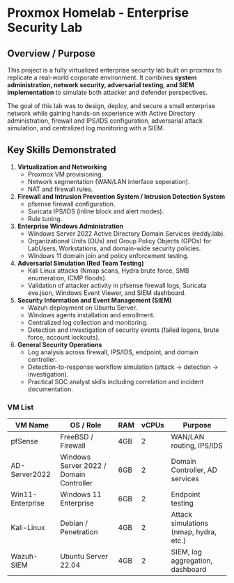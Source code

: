 # Proxmox Homelab - Enterprise Security Lab 


## Overview / Purpose
This project is a fully virtualized enterprise security lab built on proxmox to replicate a real-world corporate environment. It combines **system administration, network security, adversarial testing, and SIEM implementation** to simulate both attacker and defender perspectives.

The goal of this lab was to design, deploy, and secure a small enterprise network while gaining hands-on experience with Active Directory administration, firewall and IPS/IDS configuration, adversarial attack simulation, and centralized log monitoring with a SIEM.


## Key Skills Demonstrated
1. **Virtualization and Networking**
   - Proxmox VM provisioning.
   - Network segmentation (WAN/LAN interface seperation).
   - NAT and firewall rules.
2. **Firewall and Intrusion Prevention System / Intrusion Detection System**
   - pfsense firewall configuration.
   - Suricata IPS/IDS (inline block and alert modes).
   - Rule tuning.
3. **Enterprise Windows Administration**
   - Windows Server 2022 Active Directory Domain Services (reddy.lab).
   - Organizational Units (OUs) and Group Policy Objects (GPOs) for LabUsers, Workstations, and domain-wide security policies.
   - Windows 11 domain join and policy enforcement testing.
4. **Adversarial Simulation (Red Team Testing)**
   - Kali Linux attacks (Nmap scans, Hydra brute force, SMB enumeration, ICMP floods).
   - Validation of attacker activity in pfsense firewall logs, Suricata eve.json, Windows Event Viewer, and SIEM dashboard.
5. **Security Information and Event Management (SIEM)**
   - Wazuh deployment on Ubuntu Server.
   - Windows agents installation and enrollment.
   - Centralized log collection and monitoring.
   - Detection and investigation of security events (failed logons, brute force, account lockouts).
6. **General Security Operations**
   - Log analysis across firewall, IPS/IDS, endpoint, and domain controller.
   - Detection-to-response workflow simulation (attack -> detection -> investigation).
   - Practical SOC analyst skills including correlation and incident documentation.


### VM List
| VM Name           | OS / Role                   | RAM | vCPUs | Purpose                                 |
|------------------|----------------------------|-----|-------|-----------------------------------------|
| pfSense           | FreeBSD / Firewall         | 4GB | 2   | WAN/LAN routing, IPS/IDS                |
| AD-Server2022     | Windows Server 2022 / Domain Controller   | 6GB | 2   | Domain Controller, AD services          |
| Win11-Enterprise  | Windows 11 Enterprise      | 6GB | 2   | Endpoint testing                        |
| Kali-Linux        | Debian / Penetration       | 4GB | 2   | Attack simulations (nmap, hydra, etc.)  |
| Wazuh-SIEM        | Ubuntu Server 22.04        | 4GB | 2   | SIEM, log aggregation, dashboard        |
